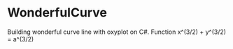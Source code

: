 # WonderfulCurve
Building wonderful curve line with oxyplot on C#. 
Function x^(3/2) + y^(3/2) = a^(3/2)
